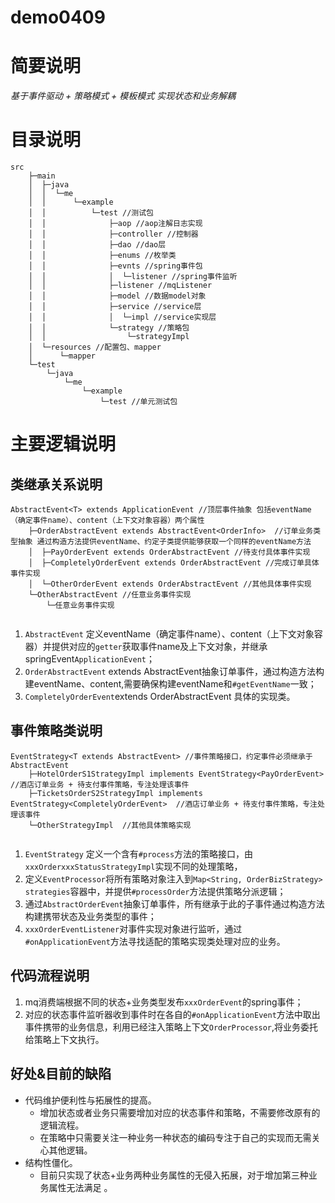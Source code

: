 # demo0409
# 简要说明
*基于事件驱动 + 策略模式 + 模板模式 实现状态和业务解耦*
# 目录说明
```
src
    ├─main
    │  ├─java
    │  │  └─me
    │  │      └─example
    │  │          └─test //测试包
    │  │              ├─aop //aop注解日志实现 
    │  │              ├─controller //控制器
    │  │              ├─dao //dao层
    │  │              ├─enums //枚举类
    │  │              ├─evnts //spring事件包
    │  │              │  └─listener //spring事件监听
    │  │              ├─listener //mqListener
    │  │              ├─model //数据model对象
    │  │              ├─service //service层
    │  │              │  └─impl //service实现层
    │  │              └─strategy //策略包
    │  │                  └─strategyImpl
    │  └─resources //配置包、mapper
    │      └─mapper 
    └─test
        └─java
            └─me
                └─example
                    └─test //单元测试包
```
# 主要逻辑说明
## 类继承关系说明
```
AbstractEvent<T> extends ApplicationEvent //顶层事件抽象 包括eventName（确定事件name）、content（上下文对象容器）两个属性
    ├─OrderAbstractEvent extends AbstractEvent<OrderInfo>  //订单业务类型抽象 通过构造方法提供eventName、约定子类提供能够获取一个同样的eventName方法
    │  ├─PayOrderEvent extends OrderAbstractEvent //待支付具体事件实现 
    │  ├─CompletelyOrderEvent extends OrderAbstractEvent //完成订单具体事件实现 
    │  └─OtherOrderEvent extends OrderAbstractEvent //其他具体事件实现 
    └─OtherAbstractEvent //任意业务事件实现
        └─任意业务事件实现
                    
 ```                   
1. `AbstractEvent` 定义eventName（确定事件name）、content（上下文对象容器）并提供对应的`getter`获取事件name及上下文对象，并继承springEvent`ApplicationEvent`；
2. `OrderAbstractEvent` extends AbstractEvent<OrderInfo>抽象订单事件，通过构造方法构建eventName、content,需要确保构建eventName和`#getEventName`一致；
3. `CompletelyOrderEvent`extends OrderAbstractEvent 具体的实现类。

## 事件策略类说明
```
EventStrategy<T extends AbstractEvent> //事件策略接口，约定事件必须继承于AbstractEvent
    ├─HotelOrderS1StrategyImpl implements EventStrategy<PayOrderEvent>  //酒店订单业务 + 待支付事件策略，专注处理该事件
    ├─TicketsOrderS2StrategyImpl implements EventStrategy<CompletelyOrderEvent>  //酒店订单业务 + 待支付事件策略，专注处理该事件
    └─OtherStrategyImpl  //其他具体策略实现 
                    
 ```  

1. `EventStrategy` 定义一个含有`#process`方法的策略接口，由`xxxOrderxxxStatusStrategyImpl`实现不同的处理策略，
2. 定义`EventProcessor`将所有策略对象注入到`Map<String, OrderBizStrategy> strategies`容器中，并提供`#processOrder`方法提供策略分派逻辑；
2. 通过`AbstractOrderEvent`抽象订单事件，所有继承于此的子事件通过构造方法构建携带状态及业务类型的事件；
3. `xxxOrderEventListener`对事件实现对象进行监听，通过`#onApplicationEvent`方法寻找适配的策略实现类处理对应的业务。
## 代码流程说明
1. mq消费端根据不同的状态+业务类型发布`xxxOrderEvent`的spring事件；
2. 对应的状态事件监听器收到事件时在各自的`#onApplicationEvent`方法中取出事件携带的业务信息，利用已经注入策略上下文`OrderProcessor`,将业务委托给策略上下文执行。
## 好处&目前的缺陷
- 代码维护便利性与拓展性的提高。
  - 增加状态或者业务只需要增加对应的状态事件和策略，不需要修改原有的逻辑流程。
  - 在策略中只需要关注一种业务一种状态的编码专注于自己的实现而无需关心其他逻辑。
- 结构性僵化。
  - 目前只实现了状态+业务两种业务属性的无侵入拓展，对于增加第三种业务属性无法满足 。

